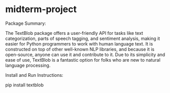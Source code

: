 # midterm-project
Package Summary:

The TextBlob package offers a user-friendly API for tasks like text categorization, parts of speech tagging, and sentiment analysis, making it easier for Python programmers to work with human language text. It is constructed on top of other well-known NLP libraries, and because it is open-source, anyone can use it and contribute to it. Due to its simplicity and ease of use, TextBlob is a fantastic option for folks who are new to natural language processing.


Install and Run Instructions:

pip install textblob


